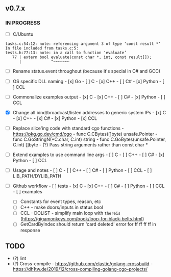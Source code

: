 ## v0.7.x

### IN PROGRESS

- [ ] C/Ubuntu
```
tasks.c:54:12: note: referencing argument 3 of type ‘const result *’
In file included from tasks.c:5:
tests.h:77:13: note: in a call to function ‘evaluate’
   77 | extern bool evaluate(const char *, int, const result[]);
      |             ^~~~~~~~
```

- [ ] Rename status.event throughout (because it's special in C# and GCC)

- [ ] OS specific DLL naming
      - [x] Go
      - [ ] C
      - [x] C++
      - [ ] C#
      - [x] Python
      - [ ] CCL

- [ ] Commonalize examples output
      - [x] C
      - [x] C++
      - [ ] C#
      - [x] Python
      - [ ] CCL

- [x] Change all bind/broadcast/listen addresses to generic system IPs
      - [x] C
      - [x] C++
      - [x] C#
      - [x] Python
      - [x] CCL

- [ ] Replace slice'ing code with standard cgo functions
      - https://pkg.go.dev/cmd/cgo
      - func C.CBytes([]byte) unsafe.Pointer
      - func C.GoStringN(*C.char, C.int) string
      - func C.GoBytes(unsafe.Pointer, C.int) []byte
      - (?) Pass string arguments rather than const char *

- [ ] Extend examples to use command line args
      - [ ] C
      - [ ] C++
      - [ ] C#
      - [x] Python
      - [ ] CCL
  
- [ ] Usage and notes
      - [ ] C
      - [ ] C++
      - [ ] C#
      - [ ] Python
      - [ ] CCL
      - [ ] LIB_PATH/DYLIB_PATH

- [ ] Github workflow
      - [ ] tests
            - [x] C
            - [x] C++
            - [ ] C#
            - [ ] Python
            - [ ] CCL
      - [ ] examples

  - [ ] Constants for event types, reason, etc
  - [ ] C++ 
        - make doors/inputs in status bool
  - [ ] CCL
        - DOLIST
        - simplify main loop with `thereis` (https://gigamonkeys.com/book/loop-for-black-belts.html)
  - [ ] GetCardByIndex should return 'card deleted' error for ff ff ff ff in response

## TODO

- (?) lint
- (?) Cross-compile
      - https://github.com/elastic/golang-crossbuild
      - https://dh1tw.de/2019/12/cross-compiling-golang-cgo-projects/

